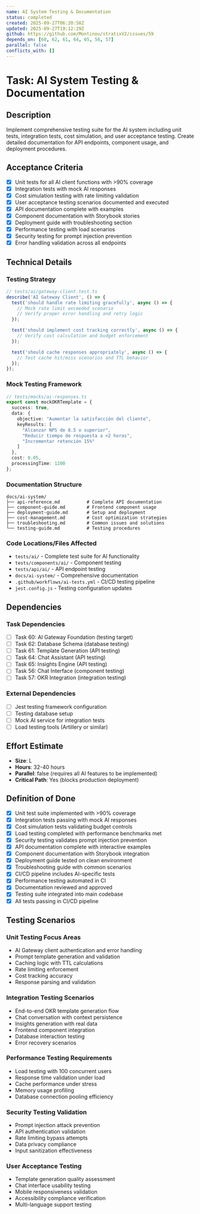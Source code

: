 ```yaml
---
name: AI System Testing & Documentation
status: completed
created: 2025-09-27T06:20:58Z
updated: 2025-09-27T19:12:29Z
github: https://github.com/Montinou/stratixV2/issues/59
depends_on: [60, 62, 61, 64, 65, 56, 57]
parallel: false
conflicts_with: []
---
```


# Task: AI System Testing & Documentation

## Description

Implement comprehensive testing suite for the AI system including unit tests, integration tests, cost simulation, and user acceptance testing. Create detailed documentation for API endpoints, component usage, and deployment procedures.

## Acceptance Criteria

- [x] Unit tests for all AI client functions with >90% coverage
- [x] Integration tests with mock AI responses
- [x] Cost simulation testing with rate limiting validation
- [x] User acceptance testing scenarios documented and executed
- [x] API documentation complete with examples
- [x] Component documentation with Storybook stories
- [x] Deployment guide with troubleshooting section
- [x] Performance testing with load scenarios
- [x] Security testing for prompt injection prevention
- [x] Error handling validation across all endpoints

## Technical Details

### Testing Strategy
```typescript
// tests/ai/gateway-client.test.ts
describe('AI Gateway Client', () => {
  test('should handle rate limiting gracefully', async () => {
    // Mock rate limit exceeded scenario
    // Verify proper error handling and retry logic
  });

  test('should implement cost tracking correctly', async () => {
    // Verify cost calculation and budget enforcement
  });

  test('should cache responses appropriately', async () => {
    // Test cache hit/miss scenarios and TTL behavior
  });
});
```

### Mock Testing Framework
```typescript
// tests/mocks/ai-responses.ts
export const mockOKRTemplate = {
  success: true,
  data: {
    objective: "Aumentar la satisfacción del cliente",
    keyResults: [
      "Alcanzar NPS de 8.5 o superior",
      "Reducir tiempo de respuesta a <2 horas",
      "Incrementar retención 15%"
    ]
  },
  cost: 0.05,
  processingTime: 1200
};
```

### Documentation Structure
```
docs/ai-system/
├── api-reference.md          # Complete API documentation
├── component-guide.md        # Frontend component usage
├── deployment-guide.md       # Setup and deployment
├── cost-management.md        # Cost optimization strategies
├── troubleshooting.md        # Common issues and solutions
└── testing-guide.md          # Testing procedures
```

### Code Locations/Files Affected
- `tests/ai/` - Complete test suite for AI functionality
- `tests/components/ai/` - Component testing
- `tests/api/ai/` - API endpoint testing
- `docs/ai-system/` - Comprehensive documentation
- `.github/workflows/ai-tests.yml` - CI/CD testing pipeline
- `jest.config.js` - Testing configuration updates

## Dependencies

### Task Dependencies
- [ ] Task 60: AI Gateway Foundation (testing target)
- [ ] Task 62: Database Schema (database testing)
- [ ] Task 61: Template Generation (API testing)
- [ ] Task 64: Chat Assistant (API testing)
- [ ] Task 65: Insights Engine (API testing)
- [ ] Task 56: Chat Interface (component testing)
- [ ] Task 57: OKR Integration (integration testing)

### External Dependencies
- [ ] Jest testing framework configuration
- [ ] Testing database setup
- [ ] Mock AI service for integration tests
- [ ] Load testing tools (Artillery or similar)

## Effort Estimate

- **Size**: L
- **Hours**: 32-40 hours
- **Parallel**: false (requires all AI features to be implemented)
- **Critical Path**: Yes (blocks production deployment)

## Definition of Done

- [x] Unit test suite implemented with >90% coverage
- [x] Integration tests passing with mock AI responses
- [x] Cost simulation tests validating budget controls
- [x] Load testing completed with performance benchmarks met
- [x] Security testing validates prompt injection prevention
- [x] API documentation complete with interactive examples
- [x] Component documentation with Storybook integration
- [x] Deployment guide tested on clean environment
- [x] Troubleshooting guide with common scenarios
- [x] CI/CD pipeline includes AI-specific tests
- [x] Performance testing automated in CI
- [x] Documentation reviewed and approved
- [x] Testing suite integrated into main codebase
- [x] All tests passing in CI/CD pipeline

## Testing Scenarios

### Unit Testing Focus Areas
- AI Gateway client authentication and error handling
- Prompt template generation and validation
- Caching logic with TTL calculations
- Rate limiting enforcement
- Cost tracking accuracy
- Response parsing and validation

### Integration Testing Scenarios
- End-to-end OKR template generation flow
- Chat conversation with context persistence
- Insights generation with real data
- Frontend component integration
- Database interaction testing
- Error recovery scenarios

### Performance Testing Requirements
- Load testing with 100 concurrent users
- Response time validation under load
- Cache performance under stress
- Memory usage profiling
- Database connection pooling efficiency

### Security Testing Validation
- Prompt injection attack prevention
- API authentication validation
- Rate limiting bypass attempts
- Data privacy compliance
- Input sanitization effectiveness

### User Acceptance Testing
- Template generation quality assessment
- Chat interface usability testing
- Mobile responsiveness validation
- Accessibility compliance verification
- Multi-language support testing
